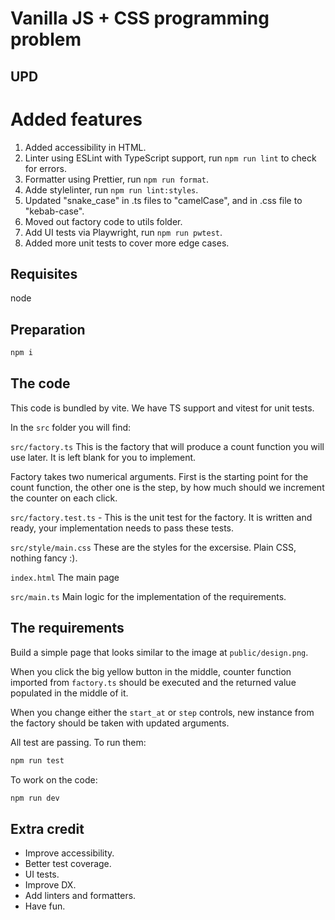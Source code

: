 # Vanilla JS + CSS programming problem

## UPD
 # Added features
 1. Added accessibility in HTML.
 2. Linter using ESLint with TypeScript support, run `npm run lint` to check for errors.
 3. Formatter using Prettier, run `npm run format`.
 4. Adde stylelinter, run `npm run lint:styles`.
 5. Updated "snake_case" in .ts files to "camelCase", and in .css file to "kebab-case".
 6. Moved out factory code to utils folder.
 7. Add UI tests via Playwright, run `npm run pwtest`.
 8. Added more unit tests to cover more edge cases.

## Requisites

node

## Preparation
```sh
npm i
```

## The code

This code is bundled by vite. We have TS support and vitest for unit tests.

In the `src` folder you will find:

`src/factory.ts` 
This is the factory that will produce a count function you will use later.
It is left blank for you to implement.

Factory takes two numerical arguments. First is the starting point for the count function, the other one is the step, by how much should we increment the counter on each click.

`src/factory.test.ts` - 
This is the unit test for the factory. It is written and ready, your implementation needs to pass these tests.

`src/style/main.css`
These are the styles for the excersise. Plain CSS, nothing fancy :).

`index.html`
The main page

`src/main.ts`
Main logic for the implementation of the requirements.

## The requirements
Build a simple page that looks similar to the image at `public/design.png`.

When you click the big yellow button in the middle, counter function imported from `factory.ts` should be executed and the returned value populated in the middle of it.

When you change either the `start_at` or `step` controls, new instance from the factory should be taken with updated arguments.

All test are passing. To run them:

```sh
npm run test
```

To work on the code:
```sh
npm run dev
```

## Extra credit
- Improve accessibility.
- Better test coverage.
- UI tests.
- Improve DX.
- Add linters and formatters.
- Have fun.



